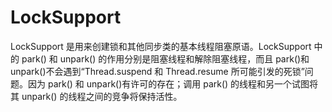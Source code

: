 # LockSupport

LockSupport 是用来创建锁和其他同步类的基本线程阻塞原语。LockSupport 中的 park() 和 unpark() 的作用分别是阻塞线程和解除阻塞线程，而且 park()和 unpark()不会遇到“Thread.suspend 和 Thread.resume 所可能引发的死锁”问题。因为 park() 和 unpark()有许可的存在；调用 park() 的线程和另一个试图将其 unpark() 的线程之间的竞争将保持活性。
